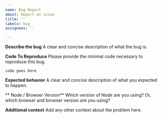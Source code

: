 ```yaml
---
name: Bug Report
about: Report an issue
title: ''
labels: bug
assignees: ''

---
```


**Describe the bug**
A clear and concise description of what the bug is.

**Code To Reproduce**
Please provide the minimal code necessary to reproduce this bug.

```
code goes here
```

**Expected behavior**
A clear and concise description of what you expected to happen.

** Node / Browser Version**
Which version of Node are you using? Or, which browser and browser version are you using?

**Additional context**
Add any other context about the problem here.
